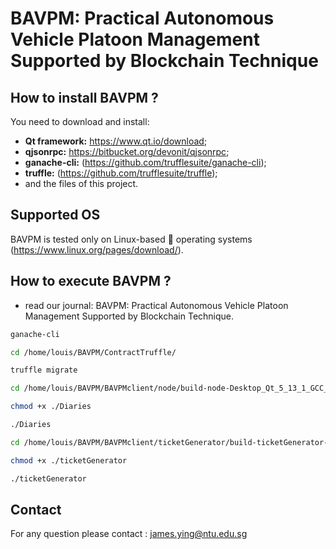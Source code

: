 # BAVPM: Practical Autonomous Vehicle Platoon Management Supported by Blockchain Technique

## How to install BAVPM ?

You need to download and install: 
- **Qt framework:** https://www.qt.io/download;
- **qjsonrpc:** https://bitbucket.org/devonit/qjsonrpc;
- **ganache-cli:** (https://github.com/trufflesuite/ganache-cli);
- **truffle:** (https://github.com/trufflesuite/truffle);
- and the files of this project.

## Supported OS  
BAVPM is tested only on Linux-based :penguin: operating systems (https://www.linux.org/pages/download/). 

## How to execute BAVPM ? 
- read our journal: BAVPM: Practical Autonomous Vehicle Platoon Management Supported by Blockchain Technique.

```Bash
ganache-cli

cd /home/louis/BAVPM/ContractTruffle/

truffle migrate

cd /home/louis/BAVPM/BAVPMclient/node/build-node-Desktop_Qt_5_13_1_GCC_64bit-Debug/

chmod +x ./Diaries

./Diaries

cd /home/louis/BAVPM/BAVPMclient/ticketGenerator/build-ticketGenerator-Desktop_Qt_5_13_1_GCC_64bit-Debug/

chmod +x ./ticketGenerator

./ticketGenerator

```

## Contact
For any question please contact : james.ying@ntu.edu.sg
